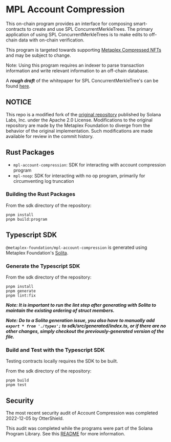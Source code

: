 # MPL Account Compression

This on-chain program provides an interface for composing smart-contracts to create and use
SPL ConcurrentMerkleTrees. The primary application of using SPL ConcurrentMerkleTrees is
to make edits to off-chain data with on-chain verification. 

This program is targeted towards supporting [Metaplex Compressed NFTs](https://github.com/metaplex-foundation/mpl-bubblegum) and may be subject to change.

Note: Using this program requires an indexer to parse transaction information and write relevant information to an off-chain database.

A _**rough draft**_ of the whitepaper for SPL ConcurrentMerkleTree's can be found [here](https://drive.google.com/file/d/1BOpa5OFmara50fTvL0VIVYjtg-qzHCVc/view).

## NOTICE

This repo is a modified fork of the [original repository](https://github.com/solana-labs/solana-program-library/tree/master/account-compression) published by Solana Labs, Inc. under the Apache 2.0 License.  Modifications to the original repository are made by the Metaplex Foundation to diverge from the behavior of the original implementation. Such modifications are made available for review in the commit history.

## Rust Packages

* `mpl-account-compression`: SDK for interacting with account compression program
* `mpl-noop`: SDK for interacting with no op program, primarily for circumventing log truncation

### Building the Rust Packages

From the sdk directory of the repository:

```
pnpm install
pnpm build:program
```

## Typescript SDK

`@metaplex-foundation/mpl-account-compression` is generated using Metaplex Foundation's [Solita](https://github.com/metaplex-foundation/solita/).

### Generate the Typescript SDK

From the sdk directory of the repository:

```
pnpm install
pnpm generate
pnpm lint:fix
```
***Note: It is important to run the lint step after generating with Solita to maintain the existing ordering of struct members.***

***Note: Do to a Solita generation issue, you also have to manually add `export * from './types';` to sdk/src/generated/index.ts, or if there are no other changes, simply checkout the previously-generated version of the file.***

### Build and Test with the Typescript SDK

Testing contracts locally requires the SDK to be built.

From the sdk directory of the repository:

```
pnpm build
pnpm test
```

## Security

The most recent security audit of Account Compression was completed 2022-12-05 by OtterShield.

This audit was completed while the programs were part of the Solana Program Library.  See this [README](https://github.com/solana-labs/solana-program-library#audits) for more information.
